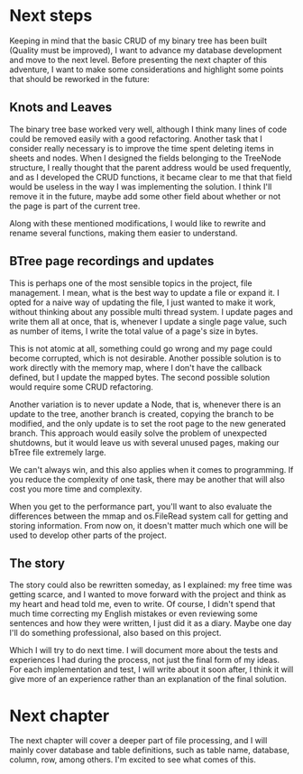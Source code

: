 # Next steps

Keeping in mind that the basic CRUD of my binary tree has been built (Quality must be improved), I want to advance my database development and move to the next level. Before presenting the next chapter of this adventure, I want to make some considerations and highlight some points that should be reworked in the future:

## Knots and Leaves

The binary tree base worked very well, although I think many lines of code could be removed easily with a good refactoring. Another task that I consider really necessary is to improve the time spent deleting items in sheets and nodes. When I designed the fields belonging to the TreeNode structure, I really thought that the parent address would be used frequently, and as I developed the CRUD functions, it became clear to me that that field would be useless in the way I was implementing the solution. I think I'll remove it in the future, maybe add some other field about whether or not the page is part of the current tree.

Along with these mentioned modifications, I would like to rewrite and rename several functions, making them easier to understand.

## BTree page recordings and updates

This is perhaps one of the most sensible topics in the project, file management. I mean, what is the best way to update a file or expand it. I opted for a naive way of updating the file, I just wanted to make it work, without thinking about any possible multi thread system. I update pages and write them all at once, that is, whenever I update a single page value, such as number of items, I write the total value of a page's size in bytes.

This is not atomic at all, something could go wrong and my page could become corrupted, which is not desirable. Another possible solution is to work directly with the memory map, where I don't have the callback defined, but I update the mapped bytes. The second possible solution would require some CRUD refactoring.

Another variation is to never update a Node, that is, whenever there is an update to the tree, another branch is created, copying the branch to be modified, and the only update is to set the root page to the new generated branch. This approach would easily solve the problem of unexpected shutdowns, but it would leave us with several unused pages, making our bTree file extremely large.

We can't always win, and this also applies when it comes to programming. If you reduce the complexity of one task, there may be another that will also cost you more time and complexity.

When you get to the performance part, you'll want to also evaluate the differences between the mmap and os.FileRead system call for getting and storing information. From now on, it doesn't matter much which one will be used to develop other parts of the project.

## The story

The story could also be rewritten someday, as I explained: my free time was getting scarce, and I wanted to move forward with the project and think as my heart and head told me, even to write. Of course, I didn't spend that much time correcting my English mistakes or even reviewing some sentences and how they were written, I just did it as a diary. Maybe one day I'll do something professional, also based on this project.

Which I will try to do next time. I will document more about the tests and experiences I had during the process, not just the final form of my ideas. For each implementation and test, I will write about it soon after, I think it will give more of an experience rather than an explanation of the final solution.

# Next chapter

The next chapter will cover a deeper part of file processing, and I will mainly cover database and table definitions, such as table name, database, column, row, among others. I'm excited to see what comes of this.